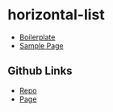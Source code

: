 # horizontal-list

- [Boilerplate](src/style.css)
- [Sample Page](sample/sample.html)

## Github Links

- [Repo](https://github.com/JamesRobertHugginsNgo/horizontal-list)
- [Page](https://jamesroberthugginsngo.github.io/horizontal-list/)

